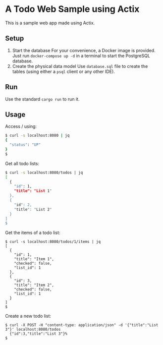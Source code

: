 # A Todo Web Sample using Actix

This is a sample web app made using Actix.

## Setup

1. Start the database
   For your convenience, a Docker image is provided.<br/>
   Just run `docker-compose up -d` in a terminal to start the PostgreSQL database.
2. Create the physical data model
   Use `database.sql` file to create the tables (using either a `psql` client or any other IDE).

## Run

Use the standard `cargo run` to run it.

## Usage

Access / using:
```bash
$ curl -s localhost:8080 | jq
{
  "status": "UP"
}
$
```

Get all todo lists:
```bash
$ curl -s localhost:8080/todos | jq
[
  {
    "id": 1,
    "title": "List 1"
  },
  {
    "id": 2,
    "title": "List 2"
  }
]
$
```

Get the items of a todo list:
```shell script
$ curl -s localhost:8080/todos/1/items | jq
[
  {
    "id": 1,
    "title": "Item 1",
    "checked": false,
    "list_id": 1
  },
  {
    "id": 3,
    "title": "Item 2",
    "checked": false,
    "list_id": 1
  }
]
$ 
```

Create a new todo list:
```shell script
$ curl -X POST -H "content-type: application/json" -d '{"title":"List 3"}' localhost:8080/todos
  {"id":3,"title":"List 3"}%
$
```
